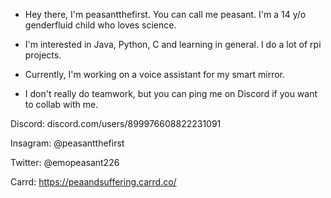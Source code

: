 - Hey there, I'm peasantthefirst. You can call me peasant. I'm a 14 y/o genderfluid child who loves science.

- I'm interested in Java, Python, C and learning in general. I do a lot of rpi projects.

- Currently, I'm working on a voice assistant for my smart mirror.

- I don't really do teamwork, but you can ping me on Discord if you want to collab with me.

Discord: discord.com/users/899976608822231091

Insagram: @peasantthefirst

Twitter: @emopeasant226

Carrd: https://peaandsuffering.carrd.co/
